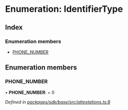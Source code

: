 # Enumeration: IdentifierType

## Index

### Enumeration members

* [PHONE_NUMBER](_attestations_.identifiertype.md#phone_number)

## Enumeration members

###  PHONE_NUMBER

• **PHONE_NUMBER**: = 0

*Defined in [packages/sdk/base/src/attestations.ts:8](https://github.com/medhak1/celo-monorepo/blob/master/packages/sdk/base/src/attestations.ts#L8)*
